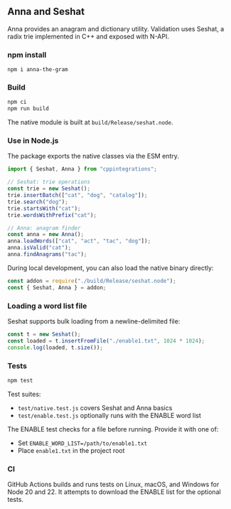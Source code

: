 ## Anna and Seshat

Anna provides an anagram and dictionary utility. Validation uses Seshat, a radix trie implemented in C++ and exposed with N-API.

### npm install
```
npm i anna-the-gram
```

### Build

```bash
npm ci
npm run build
```

The native module is built at `build/Release/seshat.node`.

### Use in Node.js

The package exports the native classes via the ESM entry.

```ts
import { Seshat, Anna } from "cppintegrations";

// Seshat: trie operations
const trie = new Seshat();
trie.insertBatch(["cat", "dog", "catalog"]);
trie.search("dog");
trie.startsWith("cat");
trie.wordsWithPrefix("cat");

// Anna: anagram finder
const anna = new Anna();
anna.loadWords(["cat", "act", "tac", "dog"]);
anna.isValid("cat");
anna.findAnagrams("tac");
```

During local development, you can also load the native binary directly:

```js
const addon = require("./build/Release/seshat.node");
const { Seshat, Anna } = addon;
```

### Loading a word list file

Seshat supports bulk loading from a newline-delimited file:

```js
const t = new Seshat();
const loaded = t.insertFromFile("./enable1.txt", 1024 * 1024);
console.log(loaded, t.size());
```

### Tests

```bash
npm test
```

Test suites:

- `test/native.test.js` covers Seshat and Anna basics
- `test/enable.test.js` optionally runs with the ENABLE word list

The ENABLE test checks for a file before running. Provide it with one of:

- Set `ENABLE_WORD_LIST=/path/to/enable1.txt`
- Place `enable1.txt` in the project root

### CI

GitHub Actions builds and runs tests on Linux, macOS, and Windows for Node 20 and 22. It attempts to download the ENABLE list for the optional tests.


